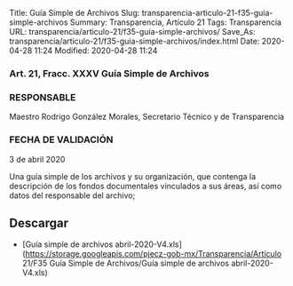 Title: Guía Simple de Archivos
Slug: transparencia-articulo-21-f35-guia-simple-archivos
Summary: Transparencia, Artículo 21
Tags: Transparencia
URL: transparencia/articulo-21/f35-guia-simple-archivos/
Save_As: transparencia/articulo-21/f35-guia-simple-archivos/index.html
Date: 2020-04-28 11:24
Modified: 2020-04-28 11:24


### Art. 21, Fracc. XXXV Guía Simple de Archivos

### RESPONSABLE

Maestro Rodrigo González Morales, Secretario Técnico y de Transparencia

### FECHA DE VALIDACIÓN

3 de abril 2020

Una guía simple de los archivos y su organización, que contenga la descripción de los fondos documentales vinculados a sus áreas, así como datos del responsable del archivo;


## Descargar


* [Guía simple de archivos abril-2020-V4.xls](https://storage.googleapis.com/pjecz-gob-mx/Transparencia/Artículo 21/F35 Guía Simple de Archivos/Guía simple de archivos abril-2020-V4.xls)


